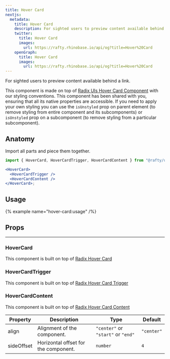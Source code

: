 ```yaml
---
title: Hover Card
nextjs:
  metadata:
    title: Hover Card
    description: For sighted users to preview content available behind a link.
    twitter:
      title: Hover Card
      images:
        url: https://rafty.rhinobase.io/api/og?title=Hover%20Card
    openGraph:
      title: Hover Card
      images:
        url: https://rafty.rhinobase.io/api/og?title=Hover%20Card
---
```


For sighted users to preview content available behind a link.

This component is made on top of [Radix UIs Hover Card Component](https://www.radix-ui.com/primitives/docs/components/hover-card) with our styling conventions. This component has been shared with you, ensuring that all its native properties are accessible. If you need to apply your own styling you can use the `isUnstyled` prop on parent element (to remove styling from entire component and its subcomponents) or `isUnstyled` prop on a subcomponent (to remove styling from a particular subcomponent).

## Anatomy

Import all parts and piece them together.

```jsx
import { HoverCard, HoverCardTrigger, HoverCardContent } from "@rafty/ui";

<HoverCard>
  <HoverCardTrigger />
  <HoverCardContent />
</HoverCard>;
```

## Usage

{% example name="hover-card:usage" /%}

## Props

---

### HoverCard

This component is built on top of [Radix Hover Card](https://www.radix-ui.com/primitives/docs/components/hover-card#root)

### HoverCardTrigger

This component is built on top of [Radix Hover Card Trigger](https://www.radix-ui.com/primitives/docs/components/hover-card#trigger)

### HoverCardContent

This component is built on top of [Radix Hover Card Content](https://www.radix-ui.com/primitives/docs/components/hover-card#content)

| Property   | Description                          | Type                               | Default    |
| ---------- | ------------------------------------ | ---------------------------------- | ---------- |
| align      | Alignment of the component.          | `"center"` or `"start"` or `"end"` | `"center"` |
| sideOffset | Horizontal offset for the component. | `number`                           | `4`        |
